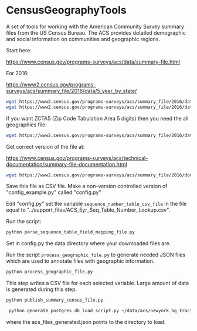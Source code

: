 CensusGeographyTools
====================

A set of tools for working with the American Community Survey summary files from the US Census Bureau. The ACS
provides detailed demographic and social information on communities and geographic regions.

Start here:

https://www.census.gov/programs-surveys/acs/data/summary-file.html

For 2016:

https://www2.census.gov/programs-surveys/acs/summary_file/2016/data/5_year_by_state/

```bash
wget https://www2.census.gov/programs-surveys/acs/summary_file/2016/data/5_year_by_state/NewYork_All_Geographies_Not_Tracts_Block_Groups.zip
wget https://www2.census.gov/programs-surveys/acs/summary_file/2016/data/5_year_by_state/NewYork_Tracts_Block_Groups_Only.zip
```

If you want ZCTA5 (Zip Code Tabulation Area 5 digits) then you need the all geographies file:

```bash
wget https://www2.census.gov/programs-surveys/acs/summary_file/2016/data/5_year_by_state/UnitedStates_All_Geographies_Not_Tracts_Block_Groups.zip
```

Get correct version of the file at:

https://www.census.gov/programs-surveys/acs/technical-documentation/summary-file-documentation.html

```bash
wget https://www2.census.gov/programs-surveys/acs/summary_file/2016/documentation/user_tools/ACS_5yr_Seq_Table_Number_Lookup.xls
```

Save this file as CSV file. Make a non-version controlled version of "config_example.py" called "config.py"

Edit "config.py" set the variable `sequence_number_table_csv_file` in the file equal to "../support_files/ACS_5yr_Seq_Table_Number_Lookup.csv".

Run the script:

```bash
python parse_sequence_table_field_mapping_file.py
```

Set in config.py the data directory where your downloaded files are.

Run the script `process_geographic_file.py` to generate needed JSON files which are used to annotate files with geographic information.
```bash
python process_geographic_file.py
```

This step writes a CSV file for each selected variable. Large amount of data is generated during this step.
```bash
python publish_summary_census_file.py
```

```bash
 python generate_postgres_db_load_script.py ~/data/acs/newyork_bg_tract/acs_files_generated.json
```

where the acs_files_generated.json points to the directory to load.
